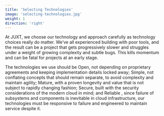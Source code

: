 ```yaml
---
title: 'Selecting Technologies'
image: 'selecting-technologies.jpg'
weight: 1
direction: 'right'
---
```


At JUXT, we choose our technology and approach carefully as technology choices really do matter. We’ve all experienced building with poor tools, and the result can be a project that gets progressively slower and struggles under a weight of growing complexity and subtle bugs. This kills momentum and can be fatal for projects at an early stage.

The technologies we use should be <span class='font-bold'> Open</span>, not depending on proprietary agreements and keeping implementation details locked away; <span class='font-bold'> Simple</span>, not conflating concepts that should remain separate, to avoid complexity and maintain agility; <span class='font-bold'> Mature</span>, with a proven longevity and value that is not subject to rapidly changing fashion; <span class='font-bold'> Secure</span>, built with the security considerations of the modern cloud in mind; and <span class='font-bold'> Reliable </span>, since failure of subsystems and components is inevitable in cloud infrastructure, our technologies must be responsive to failure and engineered to maintain service despite it.
